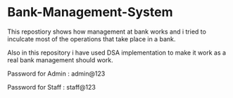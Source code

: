 # Bank-Management-System
This repostiory shows how management at bank works and i tried to inculcate most of the operations that take place in a bank.

Also in this repository i have used DSA implementation to make it work as a real bank management should work.

Password for Admin : admin@123

Password for Staff : staff@123

